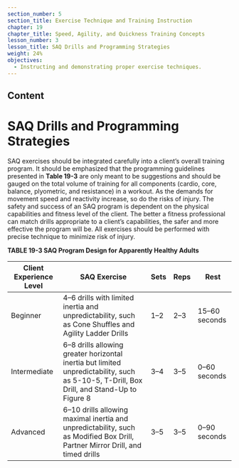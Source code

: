 ```yaml
---
section_number: 5
section_title: Exercise Technique and Training Instruction
chapter: 19
chapter_title: Speed, Agility, and Quickness Training Concepts
lesson_number: 3
lesson_title: SAQ Drills and Programming Strategies
weight: 24%
objectives:
  - Instructing and demonstrating proper exercise techniques.
---
```


## Content
# SAQ Drills and Programming Strategies

SAQ exercises should be integrated carefully into a client’s overall training program. It should be emphasized that the programming guidelines presented in **Table 19-3** are only meant to be suggestions and should be gauged on the total volume of training for all components (cardio, core, balance, plyometric, and resistance) in a workout. As the demands for movement speed and reactivity increase, so do the risks of injury. The safety and success of an SAQ program is dependent on the physical capabilities and fitness level of the client. The better a fitness professional can match drills appropriate to a client’s capabilities, the safer and more effective the program will be. All exercises should be performed with precise technique to minimize risk of injury.

**TABLE 19-3 SAQ Program Design for Apparently Healthy Adults**

| Client Experience Level | SAQ Exercise | Sets | Reps | Rest |
|---|---|---|---|---|
| Beginner | 4–6 drills with limited inertia and unpredictability, such as Cone Shuffles and Agility Ladder Drills | 1–2 | 2–3 | 15–60 seconds |
| Intermediate | 6–8 drills allowing greater horizontal inertia but limited unpredictability, such as 5-10-5, T-Drill, Box Drill, and Stand-Up to Figure 8 | 3–4 | 3–5 | 0–60 seconds |
| Advanced | 6–10 drills allowing maximal inertia and unpredictability, such as Modified Box Drill, Partner Mirror Drill, and timed drills | 3–5 | 3–5 | 0–90 seconds |